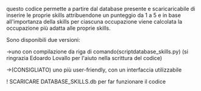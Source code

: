 questo codice permette a partire dal database presente e scaricaricabile di inserire le proprie skills attribuendone un punteggio da 1 a 5 e in base all'importanza della skills per ciascuna occupazione
viene calcolata la occupazione più adatta alle proprie skills. 

Sono disponibili due versioni: 

->uno con compilazione da riga di comando(scriptdatabase_skills.py) (si ringrazia Edoardo Lovallo per l'aiuto nella scrittura del codice)

->(CONSIGLIATO) uno più user-friendly, con un interfaccia utilizzabile

! SCARICARE DATABASE_SKILLS.db per far funzionare il codice
